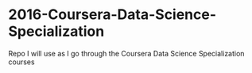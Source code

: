 # 2016-Coursera-Data-Science-Specialization
Repo I will use as I go through the Coursera Data Science Specialization courses
